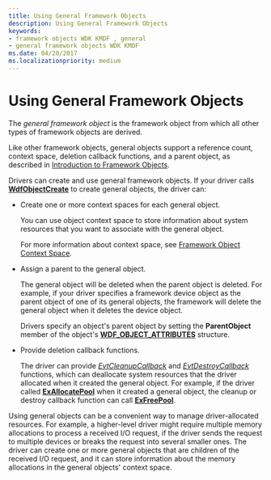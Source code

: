 ```yaml
---
title: Using General Framework Objects
description: Using General Framework Objects
keywords:
- framework objects WDK KMDF , general
- general framework objects WDK KMDF
ms.date: 04/20/2017
ms.localizationpriority: medium
---
```


# Using General Framework Objects


The *general framework object* is the framework object from which all other types of framework objects are derived.

Like other framework objects, general objects support a reference count, context space, deletion callback functions, and a parent object, as described in [Introduction to Framework Objects](introduction-to-framework-objects.md).

Drivers can create and use general framework objects. If your driver calls [**WdfObjectCreate**](/windows-hardware/drivers/ddi/wdfobject/nf-wdfobject-wdfobjectcreate) to create general objects, the driver can:

-   Create one or more context spaces for each general object.

    You can use object context space to store information about system resources that you want to associate with the general object.

    For more information about context space, see [Framework Object Context Space](framework-object-context-space.md).

-   Assign a parent to the general object.

    The general object will be deleted when the parent object is deleted. For example, if your driver specifies a framework device object as the parent object of one of its general objects, the framework will delete the general object when it deletes the device object.

    Drivers specify an object's parent object by setting the **ParentObject** member of the object's [**WDF\_OBJECT\_ATTRIBUTES**](/windows-hardware/drivers/ddi/wdfobject/ns-wdfobject-_wdf_object_attributes) structure.

-   Provide deletion callback functions.

    The driver can provide [*EvtCleanupCallback*](/windows-hardware/drivers/ddi/wdfobject/nc-wdfobject-evt_wdf_object_context_cleanup) and [*EvtDestroyCallback*](/windows-hardware/drivers/ddi/wdfobject/nc-wdfobject-evt_wdf_object_context_destroy) functions, which can deallocate system resources that the driver allocated when it created the general object. For example, if the driver called [**ExAllocatePool**](/windows-hardware/drivers/ddi/wdm/nf-wdm-exallocatepool) when it created a general object, the cleanup or destroy callback function can call [**ExFreePool**](/windows-hardware/drivers/ddi/ntddk/nf-ntddk-exfreepool).

Using general objects can be a convenient way to manage driver-allocated resources. For example, a higher-level driver might require multiple memory allocations to process a received I/O request, if the driver sends the request to multiple devices or breaks the request into several smaller ones. The driver can create one or more general objects that are children of the received I/O request, and it can store information about the memory allocations in the general objects' context space.

 

